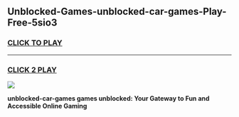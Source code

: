 
## Unblocked-Games-unblocked-car-games-Play-Free-5sio3
<h3>
<a href="https://premium76.site?title=unblocked-car-games&ref=10A">CLICK TO PLAY</a></h3>
<hr>

<h3>
<a href="https://premium76.site?title=unblocked-car-games&ref=10A">CLICK 2 PLAY</a>
  
</h3>

<a href="https://premium76.site?title=unblocked-car-games&ref=10A"><img src="https://clearcache.store/games.png"></a>


**unblocked-car-games games unblocked: Your Gateway to Fun and Accessible Online Gaming**
